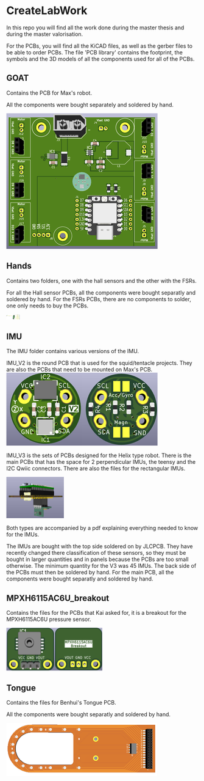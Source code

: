 # CreateLabWork
In this repo you will find all the work done during the master thesis and during the master valorisation.

For the PCBs, you will find all the KiCAD files, as well as the gerber files to be able to order PCBs. The file 'PCB library' contains the footprint, the symbols and the 3D models of all the components used for all of the PCBs.


## GOAT
Contains the PCB for Max's robot. 

All the components were bought separately and soldered by hand. 

![PCB](Images/Max_MainPCB.png)

## Hands
Contains two folders, one with the hall sensors and the other with the FSRs.

For all the Hall sensor PCBs, all the components were bought separatly and soldered by hand. 
For the FSRs PCBs, there are no components to solder, one only needs to buy the PCBs. 

<img src="Images/MasterThesis_Electronics.png" alt="MasterThesis_Electronics" width="7%">

## IMU
The IMU folder contains various versions of the IMU. 

IMU_V2 is the round PCB that is used for the squid/tentacle projects. They are also the PCBs that need to be mounted on Max's PCB.
![IMU_V2](Images/IMU_V2.png)

IMU_V3 is the sets of PCBs designed for the Helix type robot. There is the main PCBs that has the space for 2 perpendicular IMUs, the teensy and the I2C Qwiic connectors. There are also the files for the rectangular IMUs. 

<img src="Images/IMU_V3.png" alt="IMU_V3" width="30%">

Both types are accompanied by a pdf explaining everything needed to know for the IMUs. 

The IMUs are bought with the top side soldered on by JLCPCB. They have recently changed there classification of these sensors, so they must be bought in larger quantities and in panels because the PCBs are too small otherwise. The minimum quantity for the V3 was 45 IMUs. The back side of the PCBs must then be soldered by hand. 
For the main PCB, all the components were bought separatly and soldered by hand.

## MPXH6115AC6U_breakout
Contains the files for the PCBs that Kai asked for, it is a breakout for the MPXH6115AC6U pressure sensor.

<img src="Images/Pressure_breakout.png" alt="Pressure Breakout board" width="50%">


## Tongue
Contains the files for Benhui's Tongue PCB. 


All the components were bought separatly and soldered by hand. 

![Tongue PCB](Images/TonguePCB.png)

